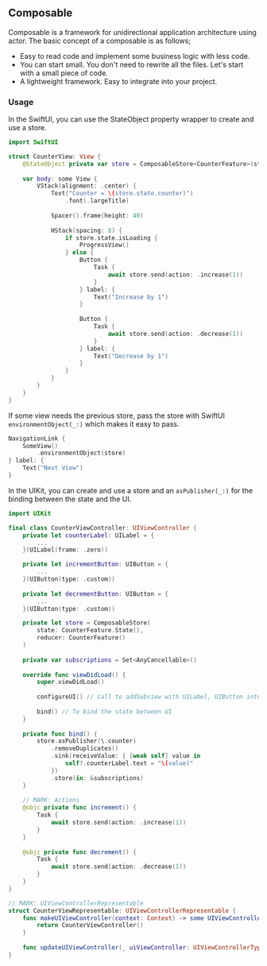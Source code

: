 ## Composable

Composable is a framework for unidirectional application architecture using actor.
The basic concept of a composable is as follows;

- Easy to read code and implement some business logic with less code.
- You can start small. You don't need to rewrite all the files. Let's start with a small piece of code.
- A lightweight framework. Easy to integrate into your project.


### Usage
In the SwiftUI, you can use the StateObject property wrapper to create and use a store.

```swift
import SwiftUI

struct CounterView: View {
    @StateObject private var store = ComposableStore<CounterFeature>(state: .init(), reducer: .init())
    
    var body: some View {
        VStack(alignment: .center) {
            Text("Counter = \(store.state.counter)")
                .font(.largeTitle)
            
            Spacer().frame(height: 40)
            
            HStack(spacing: 8) {
                if store.state.isLoading {
                    ProgressView()
                } else {
                    Button {
                        Task {
                            await store.send(action: .increase(1))
                        }
                    } label: {
                        Text("Increase by 1")
                    }
                    
                    Button {
                        Task {
                            await store.send(action: .decrease(1))
                        }
                    } label: {
                        Text("Decrease by 1")
                    }
                }
            }
        }
    }
}
```
If some view needs the previous store, pass the store with SwiftUI `environmentObject(_:)` which makes it easy to pass.

```swift
NavigationLink {
    SomeView()
        .environmentObject(store)
} label: {
    Text("Next View")
}
```

In the UIKit, you can create and use a store and an `asPublisher(_:)` for the binding between the state and the UI.

```swift
import UIKit

final class CounterViewController: UIViewController {
    private let counterLabel: UILabel = {
        ...
    }(UILabel(frame: .zero))

    private let incrementButton: UIButton = {
        ...
    }(UIButton(type: .custom))
    
    private let decrementButton: UIButton = {
        ...
    }(UIButton(type: .custom))

    private let store = ComposableStore(
        state: CounterFeature.State(),
        reducer: CounterFeature()
    )
        
    private var subscriptions = Set<AnyCancellable>()
    
    override func viewDidLoad() {
        super.viewDidLoad()
        
        configureUI() // Call to addSubview with UILabel, UIButton into the root view.
        
        bind() // To bind the state between UI
    }
    
    private func bind() {
        store.asPublisher(\.counter)
            .removeDuplicates()
            .sink(receiveValue: { [weak self] value in
                self?.counterLabel.text = "\(value)"
            })
            .store(in: &subscriptions)
    }
 
    // MARK: Actions
    @objc private func increment() {
        Task {
            await store.send(action: .increase(1))
        }
    }
    
    @objc private func decrement() {
        Task {
            await store.send(action: .decrease(1))
        }
    }
}

// MARK: UIViewControllerRepresentable
struct CounterViewRepresentable: UIViewControllerRepresentable {
    func makeUIViewController(context: Context) -> some UIViewController {
        return CounterViewController()
    }
    
    func updateUIViewController(_ uiViewController: UIViewControllerType, context: Context) {}
}
```


